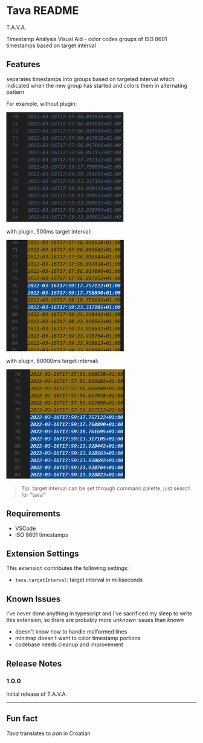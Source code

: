 # Tava README

T.A.V.A.

Timestamp Analysis Visual Aid - color codes groups of ISO 8601 timestamps based on target interval


## Features

separates timestamps into groups based on targeted interval which indicated when the new group has started and colors them in alternating pattern

For example, without plugin:

![example with plugin](images/022458.png)

with plugin, 500ms target interval:

![example without plugin](images/020900.png)

with plugin, 60000ms target interval:

![example without plugin](images/022752.png)

> Tip: target interval can be set through command palette, just search for "tava"

## Requirements

- VSCode
- ISO 8601 timestamps

## Extension Settings

This extension contributes the following settings:

* `tava.targetInterval`: target interval in milliseconds

## Known Issues

I've never done anything in typescript and I've sacrificed my sleep to write this extension, so there are probably more _unknown_ issues than _known_

- doesn't know how to handle malformed lines
- minimap doesn't want to color timestamp portions
- codebase needs cleanup and improvement

## Release Notes

### 1.0.0

Initial release of T.A.V.A.

---

## Fun fact

_Tava_ translates to _pan_ in Croatian
